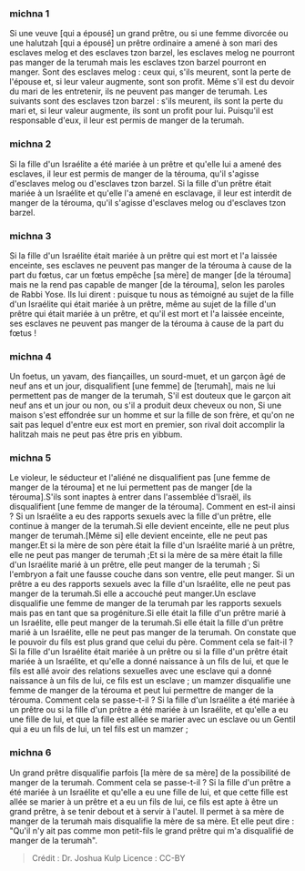 
### michna 1
Si une veuve [qui a épousé] un grand prêtre, ou si une femme divorcée ou une halutzah [qui a épousé] un prêtre ordinaire a amené à son mari des esclaves melog et des esclaves tzon barzel, les esclaves melog ne pourront pas manger de la terumah mais les esclaves tzon barzel pourront en manger. Sont des esclaves melog : ceux qui, s'ils meurent, sont la perte de l'épouse et, si leur valeur augmente, sont son profit. Même s'il est du devoir du mari de les entretenir, ils ne peuvent pas manger de terumah. Les suivants sont des esclaves tzon barzel : s'ils meurent, ils sont la perte du mari et, si leur valeur augmente, ils sont un profit pour lui. Puisqu'il est responsable d'eux, il leur est permis de manger de la terumah.

### michna 2
Si la fille d'un Israélite a été mariée à un prêtre et qu'elle lui a amené des esclaves, il leur est permis de manger de la térouma, qu'il s'agisse d'esclaves melog ou d'esclaves tzon barzel. Si la fille d'un prêtre était mariée à un Israélite et qu'elle l'a amené en esclavage, il leur est interdit de manger de la térouma, qu'il s'agisse d'esclaves melog ou d'esclaves tzon barzel.

### michna 3
Si la fille d'un Israélite était mariée à un prêtre qui est mort et l'a laissée enceinte, ses esclaves ne peuvent pas manger de la térouma à cause de la part du fœtus, car un fœtus empêche [sa mère] de manger [de la térouma] mais ne la rend pas capable de manger [de la térouma], selon les paroles de Rabbi Yose. Ils lui dirent : puisque tu nous as témoigné au sujet de la fille d'un Israélite qui était mariée à un prêtre, même au sujet de la fille d'un prêtre qui était mariée à un prêtre, et qu'il est mort et l'a laissée enceinte, ses esclaves ne peuvent pas manger de la térouma à cause de la part du fœtus !

### michna 4
Un foetus, un yavam, des fiançailles, un sourd-muet, et un garçon âgé de neuf ans et un jour, disqualifient [une femme] de [terumah], mais ne lui permettent pas de manger de la terumah, S'il est douteux que le garçon ait neuf ans et un jour ou non, ou s'il a produit deux cheveux ou non, Si une maison s'est effondrée sur un homme et sur la fille de son frère, et qu'on ne sait pas lequel d'entre eux est mort en premier, son rival doit accomplir la halitzah mais ne peut pas être pris en yibbum.

### michna 5
Le violeur, le séducteur et l'aliéné ne disqualifient pas [une femme de manger de la térouma] et ne lui permettent pas de manger [de la térouma].S'ils sont inaptes à entrer dans l'assemblée d'Israël, ils disqualifient [une femme de manger de la térouma]. Comment en est-il ainsi ?  Si un Israélite a eu des rapports sexuels avec la fille d'un prêtre, elle continue à manger de la terumah.Si elle devient enceinte, elle ne peut plus manger de terumah.[Même si] elle devient enceinte, elle ne peut pas manger.Et si la mère de son père était la fille d'un Israélite marié à un prêtre, elle ne peut pas manger de terumah ;Et si la mère de sa mère était la fille d'un Israélite marié à un prêtre, elle peut manger de la terumah ; Si l'embryon a fait une fausse couche dans son ventre, elle peut manger. Si un prêtre a eu des rapports sexuels avec la fille d'un Israélite, elle ne peut pas manger de la terumah.Si elle a accouché peut manger.Un esclave disqualifie une femme de manger de la terumah par les rapports sexuels mais pas en tant que sa progéniture.Si elle était la fille d'un prêtre marié à un Israélite, elle peut manger de la terumah.Si elle était la fille d'un prêtre marié à un Israélite, elle ne peut pas manger de la terumah. On constate que le pouvoir du fils est plus grand que celui du père. Comment cela se fait-il ?  Si la fille d'un Israélite était mariée à un prêtre ou si la fille d'un prêtre était mariée à un Israélite, et qu'elle a donné naissance à un fils de lui, et que le fils est allé avoir des relations sexuelles avec une esclave qui a donné naissance à un fils de lui, ce fils est un esclave ; un mamzer disqualifie une femme de manger de la térouma et peut lui permettre de manger de la térouma. Comment cela se passe-t-il ?  Si la fille d'un Israélite a été mariée à un prêtre ou si la fille d'un prêtre a été mariée à un Israélite, et qu'elle a eu une fille de lui, et que la fille est allée se marier avec un esclave ou un Gentil qui a eu un fils de lui, un tel fils est un mamzer ;

### michna 6
Un grand prêtre disqualifie parfois [la mère de sa mère] de la possibilité de manger de la terumah. Comment cela se passe-t-il ? Si la fille d'un prêtre a été mariée à un Israélite et qu'elle a eu une fille de lui, et que cette fille est allée se marier à un prêtre et a eu un fils de lui, ce fils est apte à être un grand prêtre, à se tenir debout et à servir à l'autel. Il permet à sa mère de manger de la terumah mais disqualifie la mère de sa mère. Et elle peut dire : "Qu'il n'y ait pas comme mon petit-fils le grand prêtre qui m'a disqualifié de manger de la terumah".

>Crédit : Dr. Joshua Kulp
>Licence : CC-BY